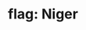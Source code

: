---
layout: flags
title: "flag: Niger"
emoji: flag_niger
permalink: 🇳🇪.html
image: assets/img/3moji/flag_niger.png
---